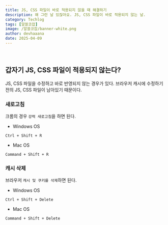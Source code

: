 ```yaml
---
title: JS, CSS 파일이 바로 적용되지 않을 때 해결하기
description: 왜 그런 날 있잖아요. JS, CSS 파일이 바로 적용되지 않는 날.
category: Techlog
tags: [알쓸코잡]
image: /알쓸코잡/banner-white.png
author: devhaaana
date: 2025-04-09
---
```

<br />

## 갑자기 JS, CSS 파일이 적용되지 않는다?

JS, CSS 파일을 수정하고 바로 반영되지 않는 경우가 있다.
브라우저 캐시에 수정하기 전의 JS, CSS 파일이 남아있기 때문이다.

### 새로고침

크롬의 경우 `강력 새로고침`을 하면 된다.

- Windows OS

```
Ctrl + Shift + R
```

- Mac OS

```
Command + Shift + R
```

### 캐시 삭제

브라우저 `캐시 및 쿠키를 삭제`하면 된다.

- Windows OS

```
Ctrl + Shift + Delete
```

- Mac OS

```
Command + Shift + Delete
```
